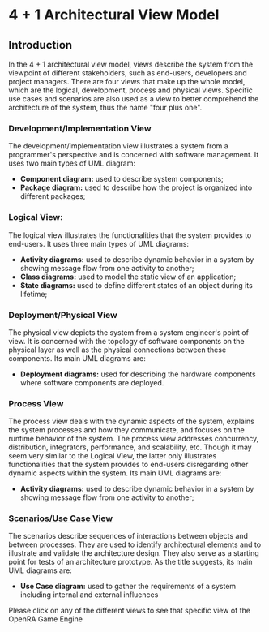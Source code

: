 # 4 + 1 Architectural View Model



## Introduction

In the 4 + 1 architectural view model, views describe the system from the viewpoint of different stakeholders, such as end-users, developers and project managers. There are four views that make up the whole model, which are the logical, development, process and physical views. Specific use cases and scenarios are also used as a view to better comprehend the architecture of the system, thus the name "four plus one".



### Development/Implementation View
The development/implementation view illustrates a system from a programmer's perspective and is concerned with software management. It uses two main types of UML diagram:
* **Component diagram:** used to describe system components;
* **Package diagram:** used to describe how the project is organized into different packages;

### Logical View:
The logical view illustrates the functionalities that the system provides to end-users. It uses three main types of UML diagrams:
* **Activity diagrams:** used to describe dynamic behavior in a system by showing message flow from one activity to another;
* **Class diagrams:** used to model the static view of an application;
* **State diagrams:** used to define different states of an object during its lifetime;

### Deployment/Physical View
The physical view depicts the system from a system engineer's point of view. It is concerned with the topology of software components on the physical layer as well as the physical connections between these components. Its main UML diagrams are:
* **Deployment diagrams:** used for describing the hardware components where software components are deployed.

### Process View
The process view deals with the dynamic aspects of the system, explains the system processes and how they communicate, and focuses on the runtime behavior of the system. The process view addresses concurrency, distribution, integrators, performance, and scalability, etc. Though it may seem very similar to the Logical View, the latter only illustrates functionalities that the system provides to end-users disregarding other dynamic aspects within the system. Its main UML diagrams are:
* **Activity diagrams:** used to describe dynamic behavior in a system by showing message flow from one activity to another;

### [Scenarios/Use Case View](https://github.com/Malafas/OpenRA/blob/bleed/ADS/4+1/SCENARIOS.md)
The scenarios describe sequences of interactions between objects and between processes. They are used to identify architectural elements and to illustrate and validate the architecture design. They also serve as a starting point for tests of an architecture prototype. As the title suggests, its main UML diagrams are:
* **Use Case diagram:** used to gather the requirements of a system including internal and external influences

Please click on any of the different views to see that specific view of the OpenRA Game Engine
